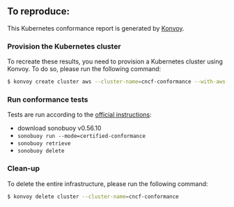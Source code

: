 ## To reproduce:

This Kubernetes conformance report is generated by [Konvoy](https://docs.d2iq.com/ksphere/konvoy/).

### Provision the Kubernetes cluster

To recreate these results, you need to provision a Kubernetes cluster using Konvoy.
To do so, please run the following command:

```bash
$ konvoy create cluster aws --cluster-name=cncf-conformance --with-aws-bootstrap-credentials=true --self-managed
```

### Run conformance tests

Tests are run according to the [official instructions](https://github.com/cncf/k8s-conformance/blob/master/instructions.md):
* download sonobuoy v0.56.10
* `sonobuoy run --mode=certified-conformance`
* `sonobuoy retrieve`
* `sonobuoy delete`

### Clean-up

To delete the entire infrastructure, please run the following command:

```bash
$ konvoy delete cluster --cluster-name=cncf-conformance
```
